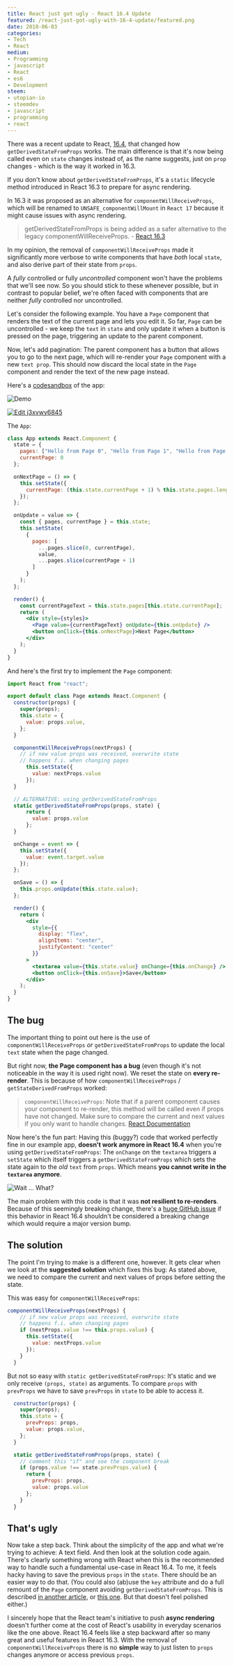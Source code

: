 ```yaml
---
title: React just got ugly - React 16.4 Update
featured: /react-just-got-ugly-with-16-4-update/featured.png
date: 2018-06-03
categories:
- Tech
- React
medium:
- Programming
- javascript
- React
- es6
- Development
steem:
- utopian-io
- steemdev
- javascript
- programming
- react
---
```


There was a recent update to React, [16.4](https://reactjs.org/blog/2018/05/23/react-v-16-4.html), that changed how `getDerivedStateFromProps` works.
The main difference is that it's now being called even on `state` changes instead of, as the name suggests, just on `prop` changes - which is the way it worked in 16.3.

If you don't know about `getDerivedStateFromProps`, it's a `static` lifecycle method introduced in React 16.3 to prepare for async rendering.

In 16.3 it was proposed as an alternative for `componentWillReceiveProps`, which will be renamed to `UNSAFE_componentWillMount` in `React 17` because it might cause issues with async rendering.

> getDerivedStateFromProps is being added as a safer alternative to the legacy componentWillReceiveProps. - [React 16.3](https://reactjs.org/blog/2018/03/29/react-v-16-3.html)

In my opinion, the removal of `componentWillReceiveProps` made it significantly more verbose to write components that have *both* local `state`, and also derive part of their state from `props`.

A _fully_ controlled or fully _uncontrolled_ component won't have the problems that we'll see now. So you should stick to these whenever possible, but in contrast to popular belief, we're often faced with components that are neither _fully_ controlled nor uncontrolled.

Let's consider the following example. You have a `Page` component that renders the text of the current page and lets you edit it.
So far, `Page` can be uncontrolled - we keep the `text` in `state` and only update it when a button is pressed on the page, triggering an update to the parent component.

Now, let's add pagination: The parent component has a button that allows you to go to the next page, which will re-render your `Page` component with a new `text prop`.
This should now discard the local state in the `Page` component and render the text of the new page instead.

Here's a [codesandbox](https://codesandbox.io/s/j3xvwy6845) of the app:

![Demo](./demo.gif)

[![Edit j3xvwy6845](https://codesandbox.io/static/img/play-codesandbox.svg)](https://codesandbox.io/s/j3xvwy6845)

The `App`:

```jsx
class App extends React.Component {
  state = {
    pages: ["Hello from Page 0", "Hello from Page 1", "Hello from Page 2"],
    currentPage: 0
  };

  onNextPage = () => {
    this.setState({
      currentPage: (this.state.currentPage + 1) % this.state.pages.length
    });
  };

  onUpdate = value => {
    const { pages, currentPage } = this.state;
    this.setState(
      {
        pages: [
          ...pages.slice(0, currentPage),
          value,
          ...pages.slice(currentPage + 1)
        ]
      }
    );
  };

  render() {
    const currentPageText = this.state.pages[this.state.currentPage];
    return (
      <div style={styles}>
        <Page value={currentPageText} onUpdate={this.onUpdate} />
        <button onClick={this.onNextPage}>Next Page</button>
      </div>
    );
  }
}
```

And here's the first try to implement the `Page` component:

```jsx
import React from "react";

export default class Page extends React.Component {
  constructor(props) {
    super(props);
    this.state = {
      value: props.value,
    };
  }

  componentWillReceiveProps(nextProps) {
    // if new value props was received, overwrite state
    // happens f.i. when changing pages
      this.setState({
        value: nextProps.value
      });
  }

  // ALTERNATIVE: using getDerivedStateFromProps
  static getDerivedStateFromProps(props, state) {
      return {
        value: props.value
      };
  }

  onChange = event => {
    this.setState({
      value: event.target.value
    });
  };

  onSave = () => {
    this.props.onUpdate(this.state.value);
  };

  render() {
    return (
      <div
        style={{
          display: "flex",
          alignItems: "center",
          justifyContent: "center"
        }}
      >
        <textarea value={this.state.value} onChange={this.onChange} />
        <button onClick={this.onSave}>Save</button>
      </div>
    );
  }
}
```

## The bug

The important thing to point out here is the use of `componentWillReceiveProps` _or_ `getDerivedStateFromProps` to update the local `text` state when the page changed.

But right now, **the Page component has a bug** (even though it's not noticeable in the way it is used right now). We reset the state on **every re-render**. This is because of how `componentWillReceiveProps` / `getStateDerivedFromProps` worked:
> `componentWillReceiveProps`: Note that if a parent component causes your component to re-render, this method will be called even if props have not changed. Make sure to compare the current and next values if you only want to handle changes. [React Documentation](https://reactjs.org/docs/react-component.html#unsafe_componentwillreceiveprops)

Now here's the fun part: Having this (buggy?) code that worked perfectly fine in our example app, **doesn't work anymore in React 16.4** when you're using `getDerivedStateFromProps`:
 The `onChange` on the `textarea` triggers a `setState` which itself triggers a `getDerivedStateFromProps` which sets the state again to the _old_ `text` from `props`. Which means **you cannot write in the `textarea` anymore**.

![Wait ... What?](https://media.giphy.com/media/tLql6mMHC6wvK/giphy.gif)


The main problem with this code is that it was **not resilient to re-renders**. Because of this seemingly breaking change, there's a [huge GitHub issue](https://github.com/facebook/react/issues/12898#issuecomment-392117539) if this behavior in React 16.4 shouldn't be considered a breaking change which would require a major version bump.

## The solution
The point I'm trying to make is a different one, however. It gets clear when we look at the **suggested solution** which fixes this bug:
As stated above, we need to compare the current and next values of props before setting the state.

This was easy for `componentWillReceiveProps`:

```jsx
componentWillReceiveProps(nextProps) {
    // if new value props was received, overwrite state
    // happens f.i. when changing pages
    if (nextProps.value !== this.props.value) {
      this.setState({
        value: nextProps.value
      });
    }
  }
```

But not so easy with `static getDerivedStateFromProps`: It's static and we only receive `(props, state)` as arguments. To compare `props` with `prevProps` we have to save `prevProps` in `state` to be able to access it.

```jsx
  constructor(props) {
    super(props);
    this.state = {
      prevProps: props,
      value: props.value,
    };
  }

  static getDerivedStateFromProps(props, state) {
    // comment this "if" and see the component break
    if (props.value !== state.prevProps.value) {
      return {
        prevProps: props,
        value: props.value
      };
    }
  }
```

## That's ugly
Now take a step back. Think about the simplicity of the app and what we're trying to achieve: A text field. And then look at the solution code again.  
There's clearly something wrong with React when this is the recommended way to handle such a fundamental use-case in React 16.4. To me, it feels hacky having to save the previous `props` in the `state`. There should be an easier way to do that. (You could also (ab)use the `key` attribute and do a full remount of the `Page` component avoiding `getDerivedStateFromProps`. This is described [in another article](/react-fun-with-keys), or [this one](https://engineering.hexacta.com/three-approaches-to-distribute-the-state-across-components-in-react-da4db5a389e0). But that doesn't feel polished either.)


I sincerely hope that the React team's initiative to push **async rendering** doesn't further come at the cost of React's usability in everyday scenarios like the one above.
React 16.4 feels like a step backward after so many great and useful features in React 16.3.
With the removal of `componentWillReceiveProps` there is no **simple** way to just listen to `props` changes anymore or access previous `props`.
